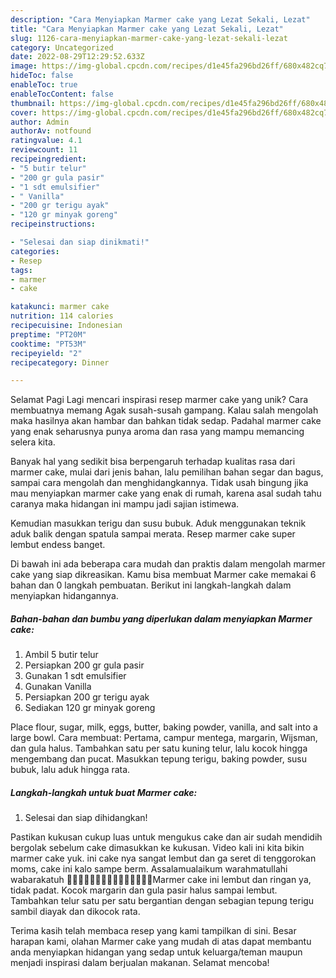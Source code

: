 ```yaml
---
description: "Cara Menyiapkan Marmer cake yang Lezat Sekali, Lezat"
title: "Cara Menyiapkan Marmer cake yang Lezat Sekali, Lezat"
slug: 1126-cara-menyiapkan-marmer-cake-yang-lezat-sekali-lezat
category: Uncategorized
date: 2022-08-29T12:29:52.633Z
image: https://img-global.cpcdn.com/recipes/d1e45fa296bd26ff/680x482cq70/marmer-cake-foto-resep-utama.jpg
hideToc: false
enableToc: true
enableTocContent: false
thumbnail: https://img-global.cpcdn.com/recipes/d1e45fa296bd26ff/680x482cq70/marmer-cake-foto-resep-utama.jpg
cover: https://img-global.cpcdn.com/recipes/d1e45fa296bd26ff/680x482cq70/marmer-cake-foto-resep-utama.jpg
author: Admin
authorAv: notfound
ratingvalue: 4.1
reviewcount: 11
recipeingredient:
- "5 butir telur"
- "200 gr gula pasir"
- "1 sdt emulsifier"
- " Vanilla"
- "200 gr terigu ayak"
- "120 gr minyak goreng"
recipeinstructions:

- "Selesai dan siap dinikmati!"
categories:
- Resep
tags:
- marmer
- cake

katakunci: marmer cake 
nutrition: 114 calories
recipecuisine: Indonesian
preptime: "PT20M"
cooktime: "PT53M"
recipeyield: "2"
recipecategory: Dinner

---
```



Selamat Pagi Lagi mencari inspirasi resep marmer cake yang unik? Cara membuatnya memang Agak susah-susah gampang. Kalau salah mengolah maka hasilnya akan hambar dan bahkan tidak sedap. Padahal marmer cake yang enak seharusnya punya aroma dan rasa yang mampu memancing selera kita.


Banyak hal yang sedikit bisa berpengaruh terhadap kualitas rasa dari marmer cake, mulai dari jenis bahan, lalu pemilihan bahan segar dan bagus, sampai cara mengolah dan menghidangkannya. Tidak usah bingung jika mau menyiapkan marmer cake yang enak di rumah, karena asal sudah tahu caranya maka hidangan ini mampu jadi sajian istimewa.

Kemudian masukkan terigu dan susu bubuk. Aduk menggunakan teknik aduk balik dengan spatula sampai merata. Resep marmer cake super lembut endess banget.


Di bawah ini ada beberapa cara mudah dan praktis dalam mengolah marmer cake yang siap dikreasikan. Kamu bisa membuat Marmer cake memakai 6 bahan dan 0 langkah pembuatan. Berikut ini langkah-langkah dalam menyiapkan hidangannya.

<!--inarticleads1-->

##### Bahan-bahan dan bumbu yang diperlukan dalam menyiapkan Marmer cake:

1. Ambil 5 butir telur
1. Persiapkan 200 gr gula pasir
1. Gunakan 1 sdt emulsifier
1. Gunakan  Vanilla
1. Persiapkan 200 gr terigu ayak
1. Sediakan 120 gr minyak goreng


Place flour, sugar, milk, eggs, butter, baking powder, vanilla, and salt into a large bowl. Cara membuat: Pertama, campur mentega, margarin, Wijsman, dan gula halus. Tambahkan satu per satu kuning telur, lalu kocok hingga mengembang dan pucat. Masukkan tepung terigu, baking powder, susu bubuk, lalu aduk hingga rata. 

<!--inarticleads2-->

##### Langkah-langkah untuk buat Marmer cake:


1. Selesai dan siap dihidangkan!

Pastikan kukusan cukup luas untuk mengukus cake dan air sudah mendidih bergolak sebelum cake dimasukkan ke kukusan. Video kali ini kita bikin marmer cake yuk. ini cake nya sangat lembut dan ga seret di tenggorokan moms, cake ini kalo sampe berm. Assalamualaikum warahmatullahi wabarakatuh 🍰🍰🍰🍰🍰🍰🍰🍰🍰🍰🍰🍰🍰🍰🍰Marmer cake ini lembut dan ringan ya, tidak padat. Kocok margarin dan gula pasir halus sampai lembut. Tambahkan telur satu per satu bergantian dengan sebagian tepung terigu sambil diayak dan dikocok rata. 

Terima kasih telah membaca resep yang kami tampilkan di sini. Besar harapan kami, olahan Marmer cake yang mudah di atas dapat membantu anda menyiapkan hidangan yang sedap untuk keluarga/teman maupun menjadi inspirasi dalam berjualan makanan. Selamat mencoba!

